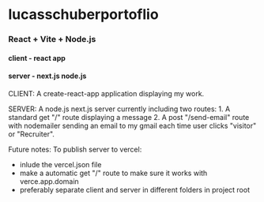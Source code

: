 # lucasschuberportoflio

### React + Vite + Node.js

#### client - react app
#### server - next.js node.js

CLIENT: 
A create-react-app application displaying my work.

SERVER: 
A node.js next.js server currently including two routes:
    1. A standard get "/" route displaying a message
    2. A post "/send-email" route with nodemailer sending an email to my gmail each time user clicks "visitor" or "Recruiter".

Future notes:
To publish server to vercel:
- inlude the vercel.json file
- make a automatic get "/" route to make sure it works with verce.app.domain 
- preferably separate client and server in different folders in project root